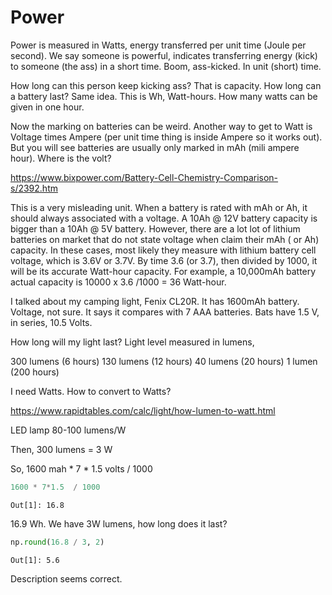# Power

Power is measured in Watts, energy transferred per unit time (Joule
per second). We say someone is powerful, indicates transferring energy
(kick) to someone (the ass) in a short time. Boom, ass-kicked. In unit
(short) time. 

How long can this person keep kicking ass? That is capacity. How long
can a battery last? Same idea. This is Wh, Watt-hours. How many watts
can be given in one hour.

Now the marking on batteries can be weird. Another way to get to Watt
is Voltage times Ampere (per unit time thing is inside Ampere so it
works out). But you will see batteries are usually only marked in mAh
(mili ampere hour). Where is the volt?

https://www.bixpower.com/Battery-Cell-Chemistry-Comparison-s/2392.htm

This is a very misleading unit. When a battery is rated with mAh or
Ah, it should always associated with a voltage. A 10Ah @ 12V battery
capacity is bigger than a 10Ah @ 5V battery. However, there are a lot
lot of lithium batteries on market that do not state voltage when
claim their mAh ( or Ah) capacity. In these cases, most likely they
measure with lithium battery cell voltage, which is 3.6V or 3.7V. By
time 3.6 (or 3.7), then divided by 1000, it will be its accurate
Watt-hour capacity. For example, a 10,000mAh battery actual capacity
is 10000 x 3.6 /1000 = 36 Watt-hour.

I talked about my camping light, Fenix CL20R. It has 1600mAh
battery. Voltage, not sure. It says it compares with 7 AAA
batteries. Bats have 1.5 V, in series, 10.5 Volts.

How long will my light last? Light level measured in lumens,

300 lumens (6 hours)
130 lumens (12 hours)
40 lumens (20 hours)
1 lumen (200 hours)

I need Watts. How to convert to Watts?

https://www.rapidtables.com/calc/light/how-lumen-to-watt.html

LED lamp	80-100 lumens/W

Then, 300 lumens = 3 W

So, 1600 mah * 7 * 1.5 volts / 1000

```python
1600 * 7*1.5  / 1000
```

```text
Out[1]: 16.8
```

16.9 Wh. We have 3W lumens, how long does it last?

```python
np.round(16.8 / 3, 2)
```

```text
Out[1]: 5.6
```

Description seems correct. 








